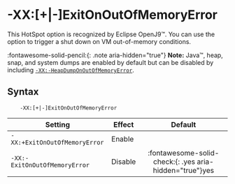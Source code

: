 ﻿<!--
* Copyright (c) 2017, 2025 IBM Corp. and others
*
* This program and the accompanying materials are made
* available under the terms of the Eclipse Public License 2.0
* which accompanies this distribution and is available at
* https://www.eclipse.org/legal/epl-2.0/ or the Apache
* License, Version 2.0 which accompanies this distribution and
* is available at https://www.apache.org/licenses/LICENSE-2.0.
*
* This Source Code may also be made available under the
* following Secondary Licenses when the conditions for such
* availability set forth in the Eclipse Public License, v. 2.0
* are satisfied: GNU General Public License, version 2 with
* the GNU Classpath Exception [1] and GNU General Public
* License, version 2 with the OpenJDK Assembly Exception [2].
*
* [1] https://www.gnu.org/software/classpath/license.html
* [2] https://openjdk.org/legal/assembly-exception.html
*
* SPDX-License-Identifier: EPL-2.0 OR Apache-2.0 OR GPL-2.0-only WITH Classpath-exception-2.0 OR GPL-2.0-only WITH OpenJDK-assembly-exception-1.0
-->

# -XX:\[+|-\]ExitOnOutOfMemoryError

This HotSpot option is recognized by Eclipse OpenJ9&trade;. You can use the option to trigger a shut down on VM out-of-memory conditions.

:fontawesome-solid-pencil:{: .note aria-hidden="true"} **Note:** Java&trade;, heap, snap, and system dumps are enabled by default but can be disabled by including [`-XX:-HeapDumpOnOutOfMemoryError`](xxheapdumponoutofmemory.md).

## Syntax

        -XX:[+|-]ExitOnOutOfMemoryError

| Setting                           | Effect  | Default                                                                        |
|-----------------------------------|---------|:------------------------------------------------------------------------------:|
| `-XX:+ExitOnOutOfMemoryError`     | Enable  |                                                                                |
| `-XX:-ExitOnOutOfMemoryError`     | Disable | :fontawesome-solid-check:{: .yes aria-hidden="true"}<span class="sr-only">yes</span> |


<!-- ==== END OF TOPIC ==== xxexitonoutofmemoryerror.md ==== -->
